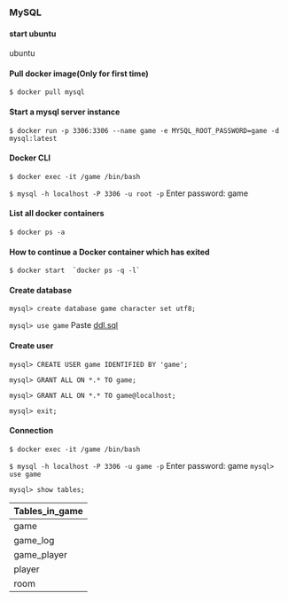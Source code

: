 ### MySQL
#### start ubuntu
ubuntu

#### Pull docker image(Only for first time)
`$ docker pull mysql`
#### Start a mysql server instance
`$ docker run -p 3306:3306 --name game -e MYSQL_ROOT_PASSWORD=game -d mysql:latest `

#### Docker CLI
`$ docker exec -it /game /bin/bash`

`$ mysql -h localhost -P 3306 -u root -p`
Enter password: game

#### List all docker containers
`$ docker ps -a`

#### How to continue a Docker container which has exited
```
$ docker start  `docker ps -q -l`
```

#### Create database
`mysql> create database game character set utf8;`

`mysql> use game`
Paste [ddl.sql](./ddl/ddl.sql)

#### Create user
`mysql> CREATE USER game IDENTIFIED BY 'game';`

`mysql> GRANT ALL ON *.* TO game;`

`mysql> GRANT ALL ON *.* TO game@localhost;`

`mysql> exit;`

#### Connection

`$ docker exec -it /game /bin/bash`

`$ mysql -h localhost -P 3306 -u game -p`
Enter password: game
`mysql> use game`

`mysql> show tables;`

| Tables_in_game |
|----------------|
| game           |
| game_log       |
| game_player    |
| player         |
| room           |
